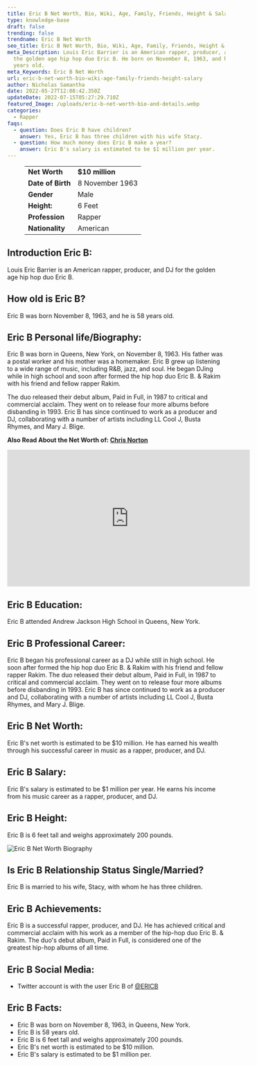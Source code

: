 ```yaml
---
title: Eric B Net Worth, Bio, Wiki, Age, Family, Friends, Height & Salary
type: knowledge-base
draft: false
trending: false
trendname: Eric B Net Worth
seo_title: Eric B Net Worth, Bio, Wiki, Age, Family, Friends, Height & Salary -  Wothknow
meta_Description: Louis Eric Barrier is an American rapper, producer, and DJ for
  the golden age hip hop duo Eric B. He born on November 8, 1963, and he is 58
  years old.
meta_Keywords: Eric B Net Worth
url: eric-b-net-worth-bio-wiki-age-family-friends-height-salary
author: Nicholas Samantha
date: 2022-05-27T12:08:42.350Z
updateDate: 2022-07-15T05:27:29.710Z
featured_Image: /uploads/eric-b-net-worth-bio-and-details.webp
categories:
  - Rapper
faqs:
  - question: Does Eric B have children?
    answer: Yes, Eric B has three children with his wife Stacy.
  - question: How much money does Eric B make a year?
    answer: Eric B's salary is estimated to be $1 million per year.
---
```

<figure class="wp-block-table is-style-stripes">
  <table>
    <tbody>
      <tr>
        <td>
          <strong>Net Worth</strong>
        </td>
        <td>
          <strong>$10 million</strong>
        </td>
      </tr>
      <tr>
        <td>
          <strong>Date of Birth</strong>
        </td>
        <td>8 November 1963</td>
      </tr>
      <tr>
        <td>
          <strong>Gender</strong>
        </td>
        <td>Male</td>
      </tr>
      <tr>
        <td>
          <strong>Height:</strong>
        </td>
        <td>6 Feet</td>
      </tr>
      <tr>
        <td>
          <strong>Profession</strong>
        </td>
        <td>Rapper</td>
      </tr>
      <tr>
        <td>
          <strong>Nationality</strong>
        </td>
        <td>American</td>
      </tr>
    </tbody>
  </table>
</figure>

## **Introduction Eric B:**

Louis Eric Barrier is an American rapper, producer, and DJ for the golden age hip hop duo Eric B.

## **How old is Eric B?**

Eric B was born November 8, 1963, and he is 58 years old.

## **Eric B Personal life/Biography:**

Eric B was born in Queens, New York, on November 8, 1963. His father was a postal worker and his mother was a homemaker. Eric B grew up listening to a wide range of music, including R&B, jazz, and soul. He began DJing while in high school and soon after formed the hip hop duo Eric B. & Rakim with his friend and fellow rapper Rakim.

The duo released their debut album, Paid in Full, in 1987 to critical and commercial acclaim. They went on to release four more albums before disbanding in 1993. Eric B has since continued to work as a producer and DJ, collaborating with a number of artists including LL Cool J, Busta Rhymes, and Mary J. Blige.

**Also Read About the Net Worth of: <a href="https://worthknow.com/chris-norton-net-worth-bio-wiki-age-family-friends-height-salary/" target="_blank" rel="noopener">Chris Norton</a>**

<iframe width="560" height="315" src="https://www.youtube.com/embed/JR2j5q39lrw" title="YouTube video player" frameborder="0" allow="accelerometer; autoplay; clipboard-write; encrypted-media; gyroscope; picture-in-picture" allowfullscreen></iframe>

## **Eric B Education:**

Eric B attended Andrew Jackson High School in Queens, New York.

## **Eric B Professional Career:**

Eric B began his professional career as a DJ while still in high school. He soon after formed the hip hop duo Eric B. & Rakim with his friend and fellow rapper Rakim. The duo released their debut album, Paid in Full, in 1987 to critical and commercial acclaim. They went on to release four more albums before disbanding in 1993. Eric B has since continued to work as a producer and DJ, collaborating with a number of artists including LL Cool J, Busta Rhymes, and Mary J. Blige.

## **Eric B Net Worth:**

Eric B's net worth is estimated to be $10 million. He has earned his wealth through his successful career in music as a rapper, producer, and DJ.

## **Eric B Salary:**

Eric B's salary is estimated to be $1 million per year. He earns his income from his music career as a rapper, producer, and DJ.

## **Eric B Height:**

Eric B is 6 feet tall and weighs approximately 200 pounds.

![Eric B Net Worth Biography](/uploads/eric-b-net-worth.webp)

## **Is Eric B Relationship Status Single/Married?**

Eric B is married to his wife, Stacy, with whom he has three children.

## **Eric B Achievements:**

Eric B is a successful rapper, producer, and DJ. He has achieved critical and commercial acclaim with his work as a member of the hip-hop duo Eric B. & Rakim. The duo's debut album, Paid in Full, is considered one of the greatest hip-hop albums of all time.

## **Eric B Social Media:**

* Twitter account is with the user Eric B of <a href="https://twitter.com/ericb" target="_blank" rel="nofollow" rel="noopener">@ERICB</a>

## **Eric B Facts:**

* Eric B was born on November 8, 1963, in Queens, New York.
* Eric B is 58 years old.
* Eric B is 6 feet tall and weighs approximately 200 pounds.
* Eric B's net worth is estimated to be $10 million.
* Eric B's salary is estimated to be $1 million per.